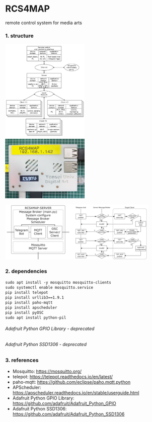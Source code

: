 # RCS4MAP
remote control system for media arts

### 1. structure
<img src="_data/structure.jpg" width="50%" height="50%"></img> <img src="_data/IMG_1849.jpg" width="50%" height="50%"></img>
<br/><br/>
<img src="_data/server_message_flow.jpg" width="90%" height="90%"></img>

### 2. dependencies
```
sudo apt install -y mosquitto mosquitto-clients
sudo systemctl enable mosquitto.service
pip install telepot
pip install urllib3==1.9.1
pip install paho-mqtt
pip install apscheduler
pip install pyOSC
sudo apt install python-pil
```
######  Adafruit Python GPIO Library - deprecated    
######  Adafruit Python SSD1306 - deprecated


### 3. references
   * Mosquitto: <https://mosquitto.org/>
   * telepot: <https://telepot.readthedocs.io/en/latest/>
   * paho-mqtt: <https://github.com/eclipse/paho.mqtt.python>
   * APScheduler: <https://apscheduler.readthedocs.io/en/stable/userguide.html>
   * Adafruit Python GPIO Library: <https://github.com/adafruit/Adafruit_Python_GPIO>
   * Adafruit Python SSD1306: <https://github.com/adafruit/Adafruit_Python_SSD1306>
